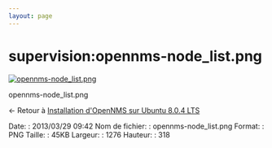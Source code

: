 ```yaml
---
layout: page
---
```


supervision:opennms-node\_list.png
==================================

[![opennms-node\_list.png](..//assets/media/supervision/opennms-node_list.png@cache=&w=900&h=224 "opennms-node_list.png")](..//assets/media/supervision/opennms-node_list.png@cache= "Afficher le fichier original")

opennms-node\_list.png

← Retour à [Installation d'OpenNMS sur Ubuntu 8.0.4
LTS](../../opennms/install-on-ubuntu.html "opennms:install-on-ubuntu")

Date:
:   2013/03/29 09:42
Nom de fichier:
:   opennms-node\_list.png
Format:
:   PNG
Taille:
:   45KB
Largeur:
:   1276
Hauteur:
:   318

